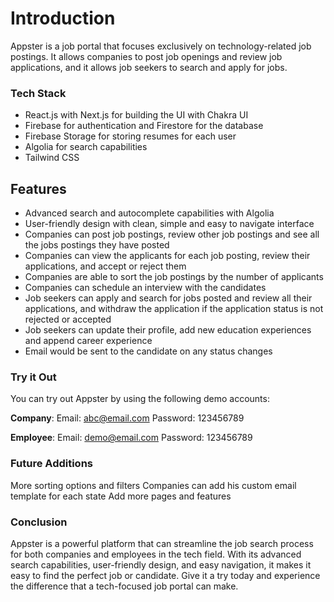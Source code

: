 # **Introduction**
Appster is a job portal that focuses exclusively on technology-related job postings. It allows companies to post job openings and review job applications, and it allows job seekers to search and apply for jobs.

### **Tech Stack**
- React.js with Next.js for building the UI with Chakra UI
- Firebase for authentication and Firestore for the database
- Firebase Storage for storing resumes for each user
- Algolia for search capabilities
- Tailwind CSS
 ## **Features**
- Advanced search and autocomplete capabilities with Algolia
- User-friendly design with clean, simple and easy to navigate interface
- Companies can post job postings, review other job postings and see all the jobs postings they have posted
- Companies can view the applicants for each job posting, review their applications, and accept or reject them
- Companies are able to sort the job postings by the number of applicants
- Companies can schedule an interview with the candidates
- Job seekers can apply and search for jobs posted and review all their applications, and withdraw the application if the application status is not rejected or accepted
- Job seekers can update their profile, add new education experiences and append career experience
- Email would be sent to the candidate on any status changes

### **Try it Out**
 You can try out Appster by using the following demo accounts:

**Company**:
Email: abc@email.com
Password: 123456789

**Employee**:
Email: demo@email.com
Password: 123456789

### **Future Additions**
More sorting options and filters
Companies can add his custom email template for each state
Add more pages and features

### **Conclusion**
Appster is a powerful platform that can streamline the job search process for both companies and employees in the tech field. With its advanced search capabilities, user-friendly design, and easy navigation, it makes it easy to find the perfect job or candidate. Give it a try today and experience the difference that a tech-focused job portal can make.
